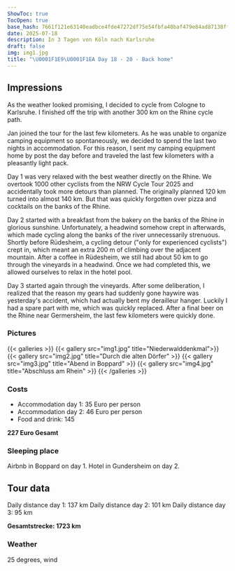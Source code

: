 ```yaml
---
ShowToc: true
TocOpen: true
base_hash: 7661f121e63140eadbce4fde47272df75e54fbfa40baf479e84ad87138ff98f5
date: 2025-07-18
description: In 3 Tagen von Köln nach Karlsruhe
draft: false
img: img1.jpg
title: "\U0001F1E9\U0001F1EA Day 18 - 20 - Back home"
---
```


## Impressions
As the weather looked promising, I decided to cycle from Cologne to Karlsruhe. I finished off the trip with another 300 km on the Rhine cycle path.

Jan joined the tour for the last few kilometers. As he was unable to organize camping equipment so spontaneously, we decided to spend the last two nights in accommodation. For this reason, I sent my camping equipment home by post the day before and traveled the last few kilometers with a pleasantly light pack.

Day 1 was very relaxed with the best weather directly on the Rhine. We overtook 1000 other cyclists from the NRW Cycle Tour 2025 and accidentally took more detours than planned. The originally planned 120 km turned into almost 140 km. But that was quickly forgotten over pizza and cocktails on the banks of the Rhine.

Day 2 started with a breakfast from the bakery on the banks of the Rhine in glorious sunshine. Unfortunately, a headwind somehow crept in afterwards, which made cycling along the banks of the river unnecessarily strenuous. Shortly before Rüdesheim, a cycling detour ("only for experienced cyclists") crept in, which meant an extra 200 m of climbing over the adjacent mountain. After a coffee in Rüdesheim, we still had about 50 km to go through the vineyards in a headwind. Once we had completed this, we allowed ourselves to relax in the hotel pool.

Day 3 started again through the vineyards. After some deliberation, I realized that the reason my gears had suddenly gone haywire was yesterday's accident, which had actually bent my derailleur hanger. Luckily I had a spare part with me, which was quickly replaced. After a final beer on the Rhine near Germersheim, the last few kilometers were quickly done.

### Pictures
{{< galleries >}}
{{< gallery src="img1.jpg" title="Niederwalddenkmal">}}
{{< gallery src="img2.jpg" title="Durch die alten Dörfer" >}}
{{< gallery src="img3.jpg" title="Abend in Boppard" >}}
{{< gallery src="img4.jpg" title="Abschluss am Rhein" >}}
{{< /galleries >}}

### Costs
- Accommodation day 1: 35 Euro per person
- Accommodation day 2: 46 Euro per person
- Food and drink: 145


**227 Euro Gesamt**

### Sleeping place
Airbnb in Boppard on day 1.
Hotel in Gundersheim on day 2.

## Tour data
Daily distance day 1: 137 km
Daily distance day 2: 101 km
Daily distance day 3: 95 km

**Gesamtstrecke: 1723 km**

### Weather
25 degrees, wind